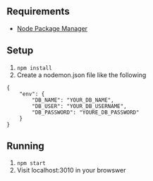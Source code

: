 ## Requirements
* [Node Package Manager](https://www.npmjs.com/get-npm)

## Setup 

1. `npm install`
2. Create a nodemon.json file like the following
```
{
    "env": {
        "DB_NAME": "YOUR_DB_NAME",
        "DB_USER": "YOUR_DB_USERNAME",
        "DB_PASSWORD": "YOURE_DB_PASSWORD"
    }
}
```

## Running
1. `npm start`
2. Visit localhost:3010 in your browswer